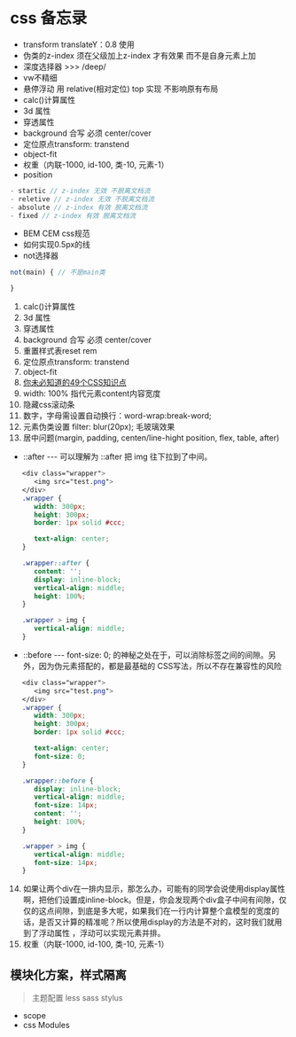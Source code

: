 # css 备忘录
- transform translateY：0.8 使用
- 伪类的z-index  须在父级加上z-index 才有效果 而不是自身元素上加
- 深度选择器 >>> /deep/
- vw不精细
- 悬停浮动 用 relative(相对定位) top 实现 不影响原有布局 
- calc()计算属性
- 3d 属性
- 穿透属性
- background 合写 必须 center/cover
- 定位原点transform: transtend
- object-fit
- 权重（内联-1000, id-100, 类-10, 元素-1）
- position
```js
- startic // z-index 无效 不脱离文档流
- reletive // z-index 无效 不脱离文档流
- absolute // z-index 有效 脱离文档流
- fixed // z-index 有效 脱离文档流
```
- BEM CEM css规范
- 如何实现0.5px的线
- not选择器
```js
not(main) { // 不是main类

}
```

1. calc()计算属性
2. 3d 属性
3. 穿透属性
4. background 合写 必须 center/cover
5. 重置样式表reset rem
6. 定位原点transform: transtend
7. object-fit
8. [你未必知道的49个CSS知识点](https://juejin.im/post/5d3eca78e51d4561cb5dde12)
9. width: 100% 指代元素content内容宽度
10. 隐藏css滚动条
11. 数字，字母需设置自动换行：word-wrap:break-word; 
12. 元素伪类设置 filter: blur(20px); 毛玻璃效果
13. 居中问题(margin, padding, centen/line-hight position, flex, table, after)
   - ::after  --- 可以理解为 ::after 把 img 往下拉到了中间。
   ```css
      <div class="wrapper">
         <img src="test.png">
      </div>
      .wrapper {
         width: 300px;
         height: 300px;
         border: 1px solid #ccc;

         text-align: center;
      }

      .wrapper::after {
         content: '';
         display: inline-block;
         vertical-align: middle;
         height: 100%;
      }

      .wrapper > img {
         vertical-align: middle;
      }
   ```
   - ::before  --- font-size: 0; 的神秘之处在于，可以消除标签之间的间隙。另外，因为伪元素搭配的，都是最基础的 CSS写法，所以不存在兼容性的风险
   ```css
      <div class="wrapper">
         <img src="test.png">
      </div>
      .wrapper {
         width: 300px;
         height: 300px;
         border: 1px solid #ccc;

         text-align: center;
         font-size: 0;
      }

      .wrapper::before {
         display: inline-block;
         vertical-align: middle;
         font-size: 14px;
         content: '';
         height: 100%;
      }

      .wrapper > img {
         vertical-align: middle;
         font-size: 14px;
      }
   ```
14. 如果让两个div在一排内显示，那怎么办，可能有的同学会说使用display属性啊，把他们设置成inline-block。但是，你会发现两个div盒子中间有间隙，仅仅的这点间隙，到底是多大呢，如果我们在一行内计算整个盒模型的宽度的话，是否又计算的精准呢？所以使用display的方法是不对的，这时我们就用到了浮动属性 ，浮动可以实现元素并排。
15. 权重（内联-1000, id-100, 类-10, 元素-1）

## 模块化方案，样式隔离
> 主题配置 less sass stylus

- scope
- css Modules